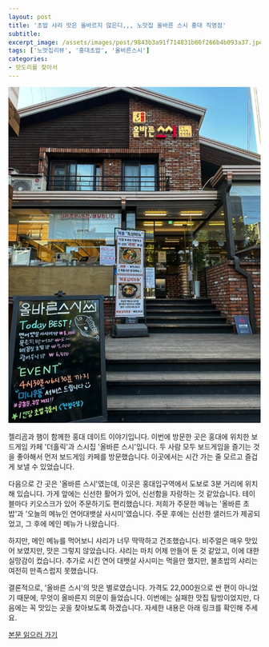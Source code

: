 ```yaml
---
layout: post
title: '초밥 샤리 맛은 올바르지 않은디,,, 노맛집 올바른 스시 홍대 직영점'
subtitle: 
excerpt_image: /assets/images/post/9843b3a91f714831b66f266b4b093a37.jpeg
tags: ['노맛집리뷰', '홍대초밥', '올바른스시']
categories: 
- 맛도리를 찾아서
---
```


![메인 이미지](/assets/images/post/9843b3a91f714831b66f266b4b093a37.jpeg)

젤리곰과 햄이 함께한 홍대 데이트 이야기입니다. 이번에 방문한 곳은 홍대에 위치한 보드게임 카페 '더홀릭'과 스시집 '올바른 스시'입니다. 두 사람 모두 보드게임을 즐기는 것을 좋아해서 먼저 보드게임 카페를 방문했습니다. 이곳에서는 시간 가는 줄 모르고 즐겁게 보낼 수 있었습니다.

다음으로 간 곳은 '올바른 스시'였는데, 이곳은 홍대입구역에서 도보로 3분 거리에 위치해 있습니다. 가게 앞에는 신선한 활어가 있어, 신선함을 자랑하는 것 같았습니다. 테이블마다 키오스크가 있어 주문하기도 편리했습니다. 저희가 주문한 메뉴는 '올바른 초밥'과 '오늘의 메뉴인 연어대뱃살 사시미'였습니다. 주문 후에는 신선한 샐러드가 제공되었고, 그 후에 메인 메뉴가 나왔습니다.

하지만, 메인 메뉴를 먹어보니 샤리가 너무 딱딱하고 건조했습니다. 비주얼은 매우 맛있어 보였지만, 맛은 그렇지 않았습니다. 샤리는 마치 어제 만들어 둔 것 같았고, 이에 대한 실망감이 컸습니다. 추가로 시킨 연어 대뱃살 사시미는 먹을만 했지만, 불초밥의 샤리는 여전히 만족스럽지 못했습니다.

결론적으로, '올바른 스시'의 맛은 별로였습니다. 가격도 22,000원으로 싼 편이 아니었기 때문에, 무엇이 올바른지 의문이 들었습니다. 이번에는 실패한 맛집 탐방이었지만, 다음에는 꼭 맛있는 곳을 찾아보도록 하겠습니다. 자세한 내용은 아래 링크를 확인해 주세요.

[본문 읽으러 가기](https://m.blog.naver.com/ham_eaten_jellybear/223260663929)
